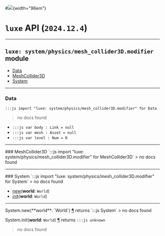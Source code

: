 #![](../../../../../../../../../images/luxe-dark.svg){width="96em"}

# `luxe` API (`2024.12.4`)  


---

## `luxe: system/physics/mesh_collider3D.modifier` module

- [Data](#data)   
- [MeshCollider3D](#meshcollider3d)   
- [System](#system)   

---

### Data
`:::js import "luxe: system/physics/mesh_collider3D.modifier" for Data`
> no docs found

- `:::js var body : Link = null`
- `:::js var mesh : Asset = null`
- `:::js var level : Num = 0`

<hr/>
### MeshCollider3D
`:::js import "luxe: system/physics/mesh_collider3D.modifier" for MeshCollider3D`
> no docs found


<hr/>
### System
`:::js import "luxe: system/physics/mesh_collider3D.modifier" for System`
> no docs found

- [new](#System.new)(**world**: `World`)
- [init](#System.init)(**world**: `World`)

<hr/>
<endpoint module="luxe: system/physics/mesh_collider3D.modifier" class="System" signature="new(world : World)"></endpoint>
<signature id="System.new">System.new(**world**: `World`)
<a class="headerlink" href="#System.new" title="Permanent link">¶</a></signature>
<span class='api_ret'>returns</span> `:::js System`
> no docs found   

<endpoint module="luxe: system/physics/mesh_collider3D.modifier" class="System" signature="init(world : World)"></endpoint>
<signature id="System.init">System.init(**world**: `World`)
<a class="headerlink" href="#System.init" title="Permanent link">¶</a></signature>
<span class='api_ret'>returns</span> `:::js unknown`
> no docs found   

